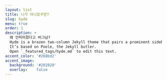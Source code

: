 ```yaml
---
layout: list
title: 니가 아니었구만?
slug: hyde
menu: true
order: 1
description: >
  왜 안띄어졌다고 버그남?
  Hyde is a brazen two-column Jekyll theme that pairs a prominent sidebar with uncomplicated content.
  It’s based on Poole, the Jekyll butler.
  Open `_featured_tags/hyde.md` to edit this text.
accent_color: '#268bd2'
accent_image:
  background: '#202020'
  overlay:    false
---
```

